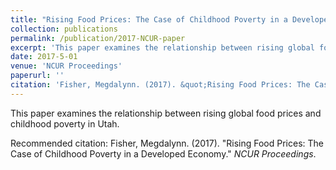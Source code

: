 ```yaml
---
title: "Rising Food Prices: The Case of Childhood Poverty in a Developed Economy"
collection: publications
permalink: /publication/2017-NCUR-paper
excerpt: 'This paper examines the relationship between rising global food prices and childhoos poverty in Utah.'
date: 2017-5-01
venue: 'NCUR Proceedings'
paperurl: ''
citation: 'Fisher, Megdalynn. (2017). &quot;Rising Food Prices: The Case of Childhood Poverty in a Developed Economy.&quot; <i>NCUR Proceedings</i>.'
---
```

This paper examines the relationship between rising global food prices and childhood poverty in Utah.  

<!--- [Download paper here](http://academicpages.github.io/files/paper1.pdf) --->

Recommended citation: Fisher, Megdalynn. (2017). &quot;Rising Food Prices: The Case of Childhood Poverty in a Developed Economy.&quot; <i>NCUR Proceedings</i>.
